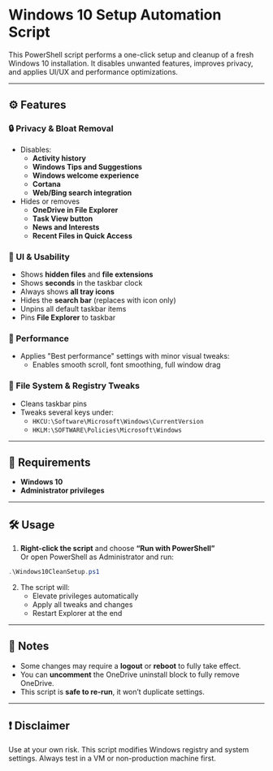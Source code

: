 # Windows 10 Setup Automation Script
This PowerShell script performs a one-click setup and cleanup of a fresh Windows 10 installation. It disables unwanted features, improves privacy, and applies UI/UX and performance optimizations.

---
## ⚙️ Features

### 🔒 Privacy & Bloat Removal
- Disables:
    - **Activity history**
    - **Windows Tips and Suggestions**
    - **Windows welcome experience**
    - **Cortana**
    - **Web/Bing search integration**
- Hides or removes
    - **OneDrive in File Explorer**
    - **Task View button**
    - **News and Interests**
    - **Recent Files in Quick Access**
### 🎨 UI & Usability
- Shows **hidden files** and **file extensions**
- Shows **seconds** in the taskbar clock
- Always shows **all tray icons**
- Hides the **search bar** (replaces with icon only)
- Unpins all default taskbar items
- Pins **File Explorer** to taskbar
### 🚀 Performance
- Applies "Best performance" settings with minor visual tweaks:
    - Enables smooth scroll, font smoothing, full window drag
### 📂 File System & Registry Tweaks
- Cleans taskbar pins
- Tweaks several keys under:
    - `HKCU:\Software\Microsoft\Windows\CurrentVersion`
    - `HKLM:\SOFTWARE\Policies\Microsoft\Windows`
---
## 🧪 Requirements
- **Windows 10**
- **Administrator privileges**
---
## 🛠️ Usage

1. **Right-click the script** and choose **“Run with PowerShell”**  
    Or open PowerShell as Administrator and run:
```powershell
.\Windows10CleanSetup.ps1
```
2. The script will:
    - Elevate privileges automatically
    - Apply all tweaks and changes
    - Restart Explorer at the end
---
## 📝 Notes
- Some changes may require a **logout** or **reboot** to fully take effect.
- You can **uncomment** the OneDrive uninstall block to fully remove OneDrive.
- This script is **safe to re-run**, it won’t duplicate settings.

---
## ❗ Disclaimer
Use at your own risk. This script modifies Windows registry and system settings. Always test in a VM or non-production machine first.